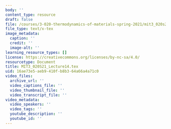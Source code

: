 ```yaml
---
body: ''
content_type: resource
draft: false
file: /courses/3-020-thermodynamics-of-materials-spring-2021/mit3_020s21_lecture14.tex
file_type: text/x-tex
image_metadata:
  caption: ''
  credit: ''
  image-alt: ''
learning_resource_types: []
license: https://creativecommons.org/licenses/by-nc-sa/4.0/
resourcetype: Document
title: MIT3_020S21_Lecture14.tex
uid: 16ae73e5-aeb9-410f-b8b3-64a66a4a71c0
video_files:
  archive_url: ''
  video_captions_file: ''
  video_thumbnail_file: ''
  video_transcript_file: ''
video_metadata:
  video_speakers: ''
  video_tags: ''
  youtube_description: ''
  youtube_id: ''
---
```

